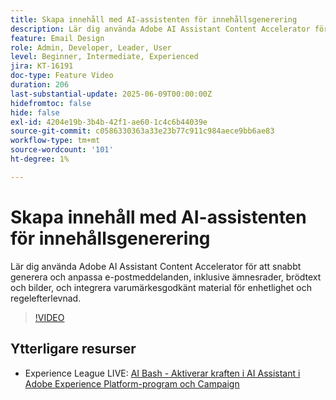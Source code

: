 ```yaml
---
title: Skapa innehåll med AI-assistenten för innehållsgenerering
description: Lär dig använda Adobe AI Assistant Content Accelerator för att snabbt generera och anpassa e-postmeddelanden, inklusive ämnesrader, brödtext och bilder, och integrera varumärkesgodkänt material för enhetlighet och regelefterlevnad.
feature: Email Design
role: Admin, Developer, Leader, User
level: Beginner, Intermediate, Experienced
jira: KT-16191
doc-type: Feature Video
duration: 206
last-substantial-update: 2025-06-09T00:00:00Z
hidefromtoc: false
hide: false
exl-id: 4204e19b-3b4b-42f1-ae60-1c4c6b44039e
source-git-commit: c0586330363a33e23b77c911c984aece9bb6ae83
workflow-type: tm+mt
source-wordcount: '101'
ht-degree: 1%

---
```


# Skapa innehåll med AI-assistenten för innehållsgenerering

Lär dig använda Adobe AI Assistant Content Accelerator för att snabbt generera och anpassa e-postmeddelanden, inklusive ämnesrader, brödtext och bilder, och integrera varumärkesgodkänt material för enhetlighet och regelefterlevnad.

>[!VIDEO](https://video.tv.adobe.com/v/3463768/?learn=on&enablevpops&captions=swe)

## Ytterligare resurser

* Experience League LIVE: [AI Bash - Aktiverar kraften i AI Assistant i Adobe Experience Platform-program och Campaign](https://experienceleague.adobe.com/sv/docs/events/experience-league-live-recordings/episodes/exl-live-episode-09-26-24)
